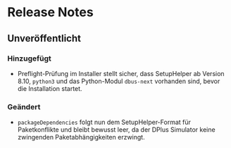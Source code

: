 # Release Notes

## Unveröffentlicht

### Hinzugefügt
- Preflight-Prüfung im Installer stellt sicher, dass SetupHelper ab Version 8.10, `python3` und das
  Python-Modul `dbus-next` vorhanden sind, bevor die Installation startet.

### Geändert
- `packageDependencies` folgt nun dem SetupHelper-Format für Paketkonflikte und bleibt bewusst leer,
  da der DPlus Simulator keine zwingenden Paketabhängigkeiten erzwingt.
